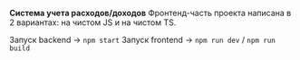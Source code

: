 **Система учета расходов/доходов**
Фронтенд-часть проекта написана в 2 вариантах: на чистом JS и на чистом TS.

Запуск backend -> `npm start`
Запуск  frontend -> `npm run dev` / `npm run build` 
